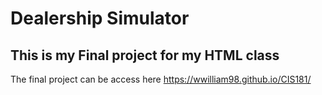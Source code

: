 <h1>Dealership Simulator</h1>
<h2>This is my Final project for my HTML class</h2>
<p>The final project can be access here <a href="https://wwilliam98.github.io/CIS181/">https://wwilliam98.github.io/CIS181/</a><p>
